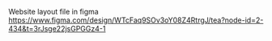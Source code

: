 Website layout file in figma https://www.figma.com/design/WTcFaq9SOv3oY08Z4RtrgJ/tea?node-id=2-434&t=3rJsge22jsGPGGz4-1
